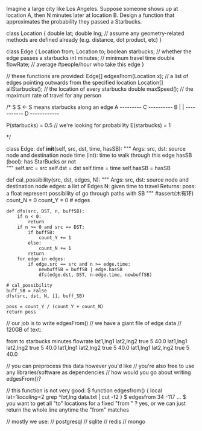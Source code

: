 Imagine a large city like Los Angeles. Suppose someone shows up at location A, then N minutes later at location B. Design a function that approximates the probability they passed a Starbucks.


class Location {
  double lat;
  double lng;
  // assume any geometry-related methods are defined already (e.g. distance, dot product, etc)
}

class Edge {
  Location from;
  Location to;
  boolean starbucks;      // whether the edge passes a starbucks
  int minutes;            // minimum travel time
  double flowRate;        // average #people/hour who take this edge
}

// these functions are provided:
Edge[] edgesFrom(Location x);     // a list of edges pointing outwards from the specified location
Location[] allStarbucks();        // the location of every starbucks
double maxSpeed();                // the maximum rate of travel for any person

/*
         S            S            <- S means starbucks along an edge
   A --------- C ---------- B
   |                        |
   ----------- D ------------

   P(starbucks) = 0.5       // we're looking for probability
   E(starbucks) = 1

*/


class Edge:
    def __init__(self, src, dst, time, hasSB):
        """
        Args:
            src, dst: source node and destination node
            time (int): time to walk through this edge
            hasSB (bool): has StarBucks or not            
        """
        self.src = src
        self.dst = dst
        self.time = time
        self.hasSB = hasSB
        
def cal_possibility(src, dst, edges, N):
    """
    Args:
        src, dst: source node and destination node
        edges: a list of Edges
        N: given time to travel
    Returns:
        poss: a float represent possibility of go through paths with SB
    """
    #assert(木有环)
    count_N = 0
    count_Y = 0
    # edges
    
    def dfs(src, DST, n, buffSB):
        if n < 0:
            return
        if n >= 0 and src == DST:
            if buffSB:
                count_Y += 1
            else:
                count_N += 1
            return
        for edge in edges:
            if edge.src == src and n >= edge.time:
                newbuffSB = buffSB | edge.hasSB
                dfs(edge.dst, DST, n-edge.time, newbuffSB)
        
    # cal_possibility
    buff_SB = False
    dfs(src, dst, N, [], buff_SB)
    
    poss = count_Y / (count_Y + count_N)
    return poss
    

// our job is to write edgesFrom()
// we have a giant file of edge data
// 120GB of text:

from           to            starbucks minutes flowrate
lat1,lng1      lat2,lng2     true      5       40.0
lat1,lng1      lat2,lng2     true      5       40.0
lat1,lng1      lat2,lng2     true      5       40.0
lat1,lng1      lat2,lng2     true      5       40.0

// you can preprocess this data however you'd like
// you're also free to use any libraries/software as dependencies
// how would you go about writing edgesFrom()?

// this function is not very good:
$ function edgesfrom() {
    local lat=$1
    local lng=$2
    grep ^$lat,$lng data.txt | cut -f2
  }
$ edgesfrom 34 -117
...
$ 
you want to get all "to" locations for a fixed "from " ? 
yes, or we can just return the whole line anytime the "from" matches


// mostly we use:
// postgresql
// sqlite
// redis
// mongo






